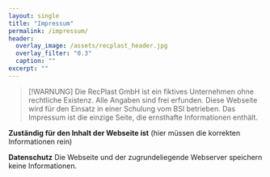 ```yaml
---
layout: single
title: "Impressum"
permalink: /impressum/
header:
  overlay_image: /assets/recplast_header.jpg
  overlay_filter: "0.3"
  caption: ""
excerpt: ""
---
```


> [!WARNUNG]
> Die RecPlast GmbH ist ein fiktives Unternehmen ohne rechtliche Existenz. Alle Angaben sind frei erfunden.
> Diese Webseite wird für den Einsatz in einer Schulung vom BSI betrieben. Das Impressum ist die einzige Seite, die ernsthafte Informationen enthält.


**Zuständig für den Inhalt der Webseite ist**
(hier müssen die korrekten Informationen rein)

**Datenschutz**
Die Webseite und der zugrundeliegende Webserver speichern keine Informationen.

